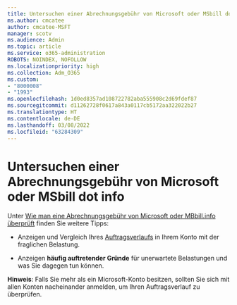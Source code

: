 ```yaml
---
title: Untersuchen einer Abrechnungsgebühr von Microsoft oder MSbill dot info
ms.author: cmcatee
author: cmcatee-MSFT
manager: scotv
ms.audience: Admin
ms.topic: article
ms.service: o365-administration
ROBOTS: NOINDEX, NOFOLLOW
ms.localizationpriority: high
ms.collection: Adm_O365
ms.custom:
- "8000008"
- "1993"
ms.openlocfilehash: 1d0ed8357ad108722782aba555908c2d69fdef87
ms.sourcegitcommit: d11262728f0617a843a0117cb5172aa322022b27
ms.translationtype: HT
ms.contentlocale: de-DE
ms.lasthandoff: 03/08/2022
ms.locfileid: "63284309"
---
```

# <a name="investigate-a-billing-charge-from-microsoft-or-msbill-dot-info"></a>Untersuchen einer Abrechnungsgebühr von Microsoft oder MSbill dot info

Unter [Wie man eine Abrechnungsgebühr von Microsoft oder MBbill.info überprüft](https://support.microsoft.com/help/10623/microsoft-account-investigate-billing-charge) finden Sie weitere Tipps: 

- Anzeigen und Vergleich Ihres [Auftragsverlaufs](https://account.microsoft.com/billing/orders/) in Ihrem Konto mit der fraglichen Belastung.

- Anzeigen **häufig auftretender Gründe** für unerwartete Belastungen und was Sie dagegen tun können.

**Hinweis**: Falls Sie mehr als ein Microsoft-Konto besitzen, sollten Sie sich mit allen Konten nacheinander anmelden, um Ihren Auftragsverlauf zu überprüfen.
